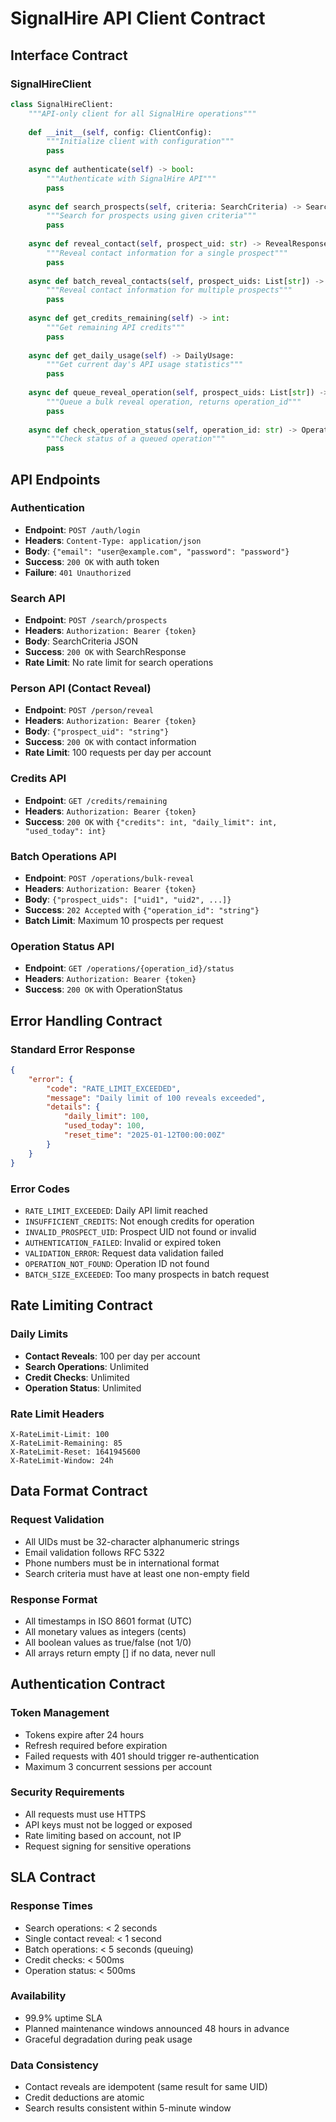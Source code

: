 # SignalHire API Client Contract

## Interface Contract

### SignalHireClient
```python
class SignalHireClient:
    """API-only client for all SignalHire operations"""
    
    def __init__(self, config: ClientConfig):
        """Initialize client with configuration"""
        pass
    
    async def authenticate(self) -> bool:
        """Authenticate with SignalHire API"""
        pass
    
    async def search_prospects(self, criteria: SearchCriteria) -> SearchResponse:
        """Search for prospects using given criteria"""
        pass
    
    async def reveal_contact(self, prospect_uid: str) -> RevealResponse:
        """Reveal contact information for a single prospect"""
        pass
    
    async def batch_reveal_contacts(self, prospect_uids: List[str]) -> List[RevealResponse]:
        """Reveal contact information for multiple prospects"""
        pass
    
    async def get_credits_remaining(self) -> int:
        """Get remaining API credits"""
        pass
    
    async def get_daily_usage(self) -> DailyUsage:
        """Get current day's API usage statistics"""
        pass
    
    async def queue_reveal_operation(self, prospect_uids: List[str]) -> str:
        """Queue a bulk reveal operation, returns operation_id"""
        pass
    
    async def check_operation_status(self, operation_id: str) -> OperationStatus:
        """Check status of a queued operation"""
        pass
```

## API Endpoints

### Authentication
- **Endpoint**: `POST /auth/login`
- **Headers**: `Content-Type: application/json`
- **Body**: `{"email": "user@example.com", "password": "password"}`
- **Success**: `200 OK` with auth token
- **Failure**: `401 Unauthorized`

### Search API
- **Endpoint**: `POST /search/prospects`
- **Headers**: `Authorization: Bearer {token}`
- **Body**: SearchCriteria JSON
- **Success**: `200 OK` with SearchResponse
- **Rate Limit**: No rate limit for search operations

### Person API (Contact Reveal)
- **Endpoint**: `POST /person/reveal`
- **Headers**: `Authorization: Bearer {token}`
- **Body**: `{"prospect_uid": "string"}`
- **Success**: `200 OK` with contact information
- **Rate Limit**: 100 requests per day per account

### Credits API
- **Endpoint**: `GET /credits/remaining`
- **Headers**: `Authorization: Bearer {token}`
- **Success**: `200 OK` with `{"credits": int, "daily_limit": int, "used_today": int}`

### Batch Operations API
- **Endpoint**: `POST /operations/bulk-reveal`
- **Headers**: `Authorization: Bearer {token}`
- **Body**: `{"prospect_uids": ["uid1", "uid2", ...]}`
- **Success**: `202 Accepted` with `{"operation_id": "string"}`
- **Batch Limit**: Maximum 10 prospects per request

### Operation Status API
- **Endpoint**: `GET /operations/{operation_id}/status`
- **Headers**: `Authorization: Bearer {token}`
- **Success**: `200 OK` with OperationStatus

## Error Handling Contract

### Standard Error Response
```json
{
    "error": {
        "code": "RATE_LIMIT_EXCEEDED",
        "message": "Daily limit of 100 reveals exceeded",
        "details": {
            "daily_limit": 100,
            "used_today": 100,
            "reset_time": "2025-01-12T00:00:00Z"
        }
    }
}
```

### Error Codes
- `RATE_LIMIT_EXCEEDED`: Daily API limit reached
- `INSUFFICIENT_CREDITS`: Not enough credits for operation
- `INVALID_PROSPECT_UID`: Prospect UID not found or invalid
- `AUTHENTICATION_FAILED`: Invalid or expired token
- `VALIDATION_ERROR`: Request data validation failed
- `OPERATION_NOT_FOUND`: Operation ID not found
- `BATCH_SIZE_EXCEEDED`: Too many prospects in batch request

## Rate Limiting Contract

### Daily Limits
- **Contact Reveals**: 100 per day per account
- **Search Operations**: Unlimited
- **Credit Checks**: Unlimited
- **Operation Status**: Unlimited

### Rate Limit Headers
```
X-RateLimit-Limit: 100
X-RateLimit-Remaining: 85
X-RateLimit-Reset: 1641945600
X-RateLimit-Window: 24h
```

## Data Format Contract

### Request Validation
- All UIDs must be 32-character alphanumeric strings
- Email validation follows RFC 5322
- Phone numbers must be in international format
- Search criteria must have at least one non-empty field

### Response Format
- All timestamps in ISO 8601 format (UTC)
- All monetary values as integers (cents)
- All boolean values as true/false (not 1/0)
- All arrays return empty [] if no data, never null

## Authentication Contract

### Token Management
- Tokens expire after 24 hours
- Refresh required before expiration
- Failed requests with 401 should trigger re-authentication
- Maximum 3 concurrent sessions per account

### Security Requirements
- All requests must use HTTPS
- API keys must not be logged or exposed
- Rate limiting based on account, not IP
- Request signing for sensitive operations

## SLA Contract

### Response Times
- Search operations: < 2 seconds
- Single contact reveal: < 1 second
- Batch operations: < 5 seconds (queuing)
- Credit checks: < 500ms
- Operation status: < 500ms

### Availability
- 99.9% uptime SLA
- Planned maintenance windows announced 48 hours in advance
- Graceful degradation during peak usage

### Data Consistency
- Contact reveals are idempotent (same result for same UID)
- Credit deductions are atomic
- Search results consistent within 5-minute window
